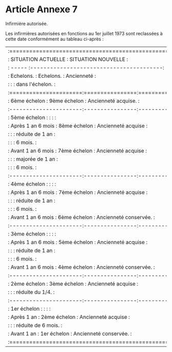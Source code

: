 # Article Annexe 7

Infirmière autorisée.

Les infirmières autorisées en fonctions au 1er juillet 1973 sont reclassées à cette date conformément au tableau ci-après :

<table>
<tr>
<td> :===============================================================:</td>
</tr>
<tr>
<td> :  SITUATION ACTUELLE  :            SITUATION NOUVELLE          :</td>
</tr>
<tr>
<td> :        -----         :----------------------------------------:</td>
</tr>
<tr>
<td> :      Echelons.       :    Echelons.   :       Ancienneté      :</td>
</tr>
<tr>
<td> :                      :                :     dans l'échelon.   :</td>
</tr>
<tr>
<td> :======================:================:=======================:</td>
</tr>
<tr>
<td> : 6ème échelon         : 9ème échelon   : Ancienneté acquise.   :</td>
</tr>
<tr>
<td> :----------------------:----------------:-----------------------:</td>
</tr>
<tr>
<td> : 5ème échelon :       :                :                       :</td>
</tr>
<tr>
<td> :  Après 1 an 6 mois   : 8ème échelon   : Ancienneté acquise    :</td>
</tr>
<tr>
<td> :                      :                :  réduite de 1 an      :</td>
</tr>
<tr>
<td> :                      :                :  6 mois.              :</td>
</tr>
<tr>
<td> :  Avant 1 an 6 mois   : 7ème échelon   : Ancienneté acquise    :</td>
</tr>
<tr>
<td> :                      :                :  majorée de 1 an      :</td>
</tr>
<tr>
<td> :                      :                :  6 mois.              :</td>
</tr>
<tr>
<td> :----------------------:----------------:-----------------------:</td>
</tr>
<tr>
<td> : 4ème échelon :       :                :                       :</td>
</tr>
<tr>
<td> :  Après 1 an 6 mois   : 7ème échelon   : Ancienneté acquise    :</td>
</tr>
<tr>
<td> :                      :                :  réduite de 1 an      :</td>
</tr>
<tr>
<td> :                      :                :  6 mois.              :</td>
</tr>
<tr>
<td> :  Avant 1 an 6 mois   : 6ème échelon   : Ancienneté conservée. :</td>
</tr>
<tr>
<td> :----------------------:----------------:-----------------------:</td>
</tr>
<tr>
<td> : 3ème échelon :       :                :                       :</td>
</tr>
<tr>
<td> :  Après 1 an 6 mois   : 5ème échelon   : Ancienneté acquise    :</td>
</tr>
<tr>
<td> :                      :                :  réduite de 1 an      :</td>
</tr>
<tr>
<td> :                      :                :  6 mois.              :</td>
</tr>
<tr>
<td> :  Avant 1 an 6 mois   : 4ème échelon   : Ancienneté conservée. :</td>
</tr>
<tr>
<td> :----------------------:----------------:-----------------------:</td>
</tr>
<tr>
<td> : 2ème échelon         : 3ème échelon   : Ancienneté acquise    :</td>
</tr>
<tr>
<td> :                      :                :  réduite du 1/4.      :</td>
</tr>
<tr>
<td> :----------------------:----------------:-----------------------:</td>
</tr>
<tr>
<td> : 1er échelon :        :                :                       :</td>
</tr>
<tr>
<td> :  Après 1 an          : 2ème échelon   : Ancienneté acquise    :</td>
</tr>
<tr>
<td> :                      :                :  réduite de 6 mois.   :</td>
</tr>
<tr>
<td> :  Avant 1 an          : 1er échelon    : Ancienneté conservée. :</td>
</tr>
<tr>
<td> :===============================================================:</td>
</tr>
</table>
